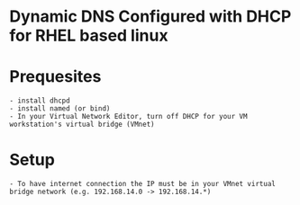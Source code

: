 # Dynamic DNS Configured with DHCP for RHEL based linux #

# Prequesites
    - install dhcpd
    - install named (or bind)
    - In your Virtual Network Editor, turn off DHCP for your VM workstation's virtual bridge (VMnet)
# Setup
    - To have internet connection the IP must be in your VMnet virtual bridge network (e.g. 192.168.14.0 -> 192.168.14.*)
